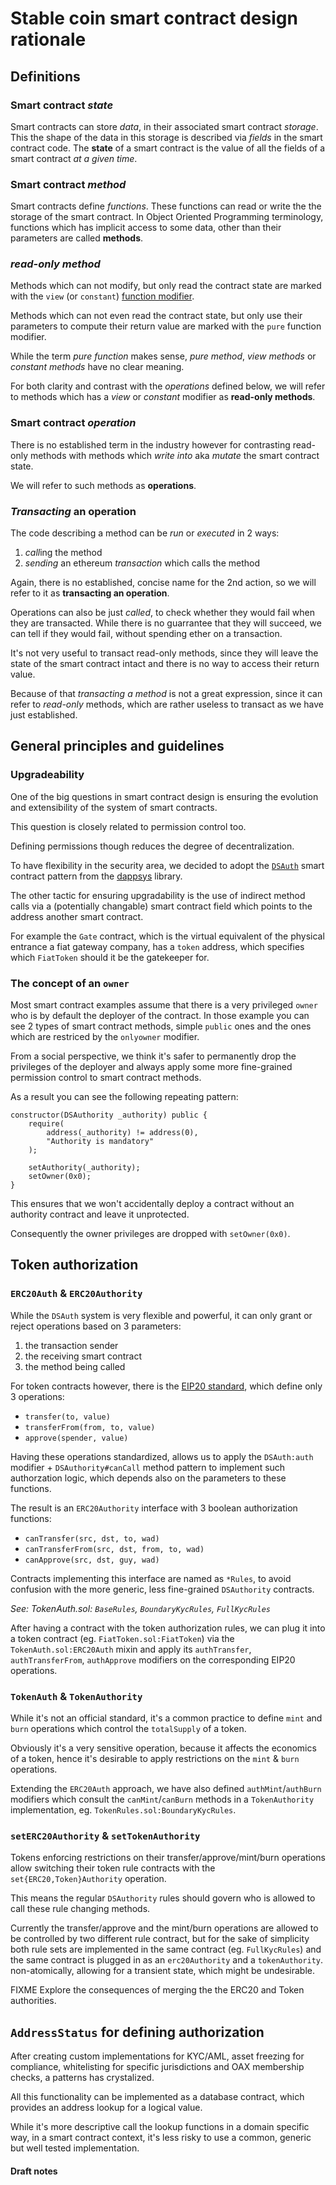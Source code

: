# Stable coin smart contract design rationale

## Definitions


### Smart contract *state*

Smart contracts can store *data*, in their associated smart contract *storage*.
This the shape of the data in this storage is described via *fields* in the
smart contract code. The **state** of a smart contract is the value of all
the fields of a smart contract *at a given time*.


### Smart contract *method*

Smart contracts define *functions*. These functions can read or write the
the storage of the smart contract. In Object Oriented Programming terminology,
functions which has implicit access to some data, other than their parameters
are called **methods**.


### *read-only method*

Methods which can not modify, but only read the contract state are marked
with the `view` (or `constant`)
[function modifier](https://solidity.readthedocs.io/en/v0.4.24/miscellaneous.html#modifiers).

Methods which can not even read the contract state, but only use their
parameters to compute their return value are marked with the `pure` function
modifier.

While the term *pure function* makes sense, *pure method*, *view methods*
or *constant methods* have no clear meaning.

For both clarity and contrast with the *operations* defined below,
we will refer to methods which has a *view* or *constant* modifier
as **read-only methods**.


### Smart contract *operation*

There is no established term in the industry however for contrasting
read-only methods with methods which *write into* aka *mutate* the
smart contract state.

We will refer to such methods as **operations**.


### *Transacting* an operation

The code describing a method can be *run* or *executed* in 2 ways:

1. *call*ing the method
1. *sending* an ethereum *transaction* which calls the method

Again, there is no established, concise name for the 2nd action,
so we will refer to it as **transacting an operation**.

Operations can also be just *called*, to check whether they would
fail when they are transacted. While there is no guarrantee that
they will succeed, we can tell if they would fail, without spending
ether on a transaction.

It's not very useful to transact read-only methods, since they
will leave the state of the smart contract intact and there is
no way to access their return value.

Because of that *transacting a method* is not a great expression,
since it can refer to *read-only* methods, which are rather useless
to transact as we have just established.



## General principles and guidelines

### Upgradeability

One of the big questions in smart contract design is ensuring the evolution
and extensibility of the system of smart contracts.

This question is closely related to permission control too.

Defining permissions though reduces the degree of decentralization.

To have flexibility in the security area, we decided to adopt the
[`DSAuth`](http://dappsys.readthedocs.io/en/latest/ds_auth.html)
smart contract pattern from the
[dappsys](http://dappsys.readthedocs.io/en/latest/index.html)
library.

The other tactic for ensuring upgradability is the use of indirect
method calls via a (potentially changable) smart contract field which points
to the address another smart contract.

For example the `Gate` contract, which is the virtual equivalent of the
physical entrance a fiat gateway company, has a `token` address, which
specifies which `FiatToken` should it be the gatekeeper for.



### The concept of an `owner`

Most smart contract examples assume that there is a very privileged `owner`
who is by default the deployer of the contract. In those example you can
see 2 types of smart contract methods, simple `public` ones and the ones
which are restriced by the `onlyowner` modifier.

From a social perspective, we think it's safer to permanently drop the
privileges of the deployer and always apply some more fine-grained permission
control to smart contract methods.

As a result you can see the following repeating pattern:

```
constructor(DSAuthority _authority) public {
    require(
        address(_authority) != address(0),
        "Authority is mandatory"
    );

    setAuthority(_authority);
    setOwner(0x0);
}
```

This ensures that we won't accidentally deploy a contract without an
authority contract and leave it unprotected.

Consequently the owner privileges are dropped with `setOwner(0x0)`.



## Token authorization

### `ERC20Auth` & `ERC20Authority`

While the `DSAuth` system is very flexible and powerful, it can only grant
or reject operations based on 3 parameters:

1. the transaction sender
1. the receiving smart contract
1. the method being called

For token contracts however, there is the
[EIP20 standard](https://github.com/ethereum/EIPs/blob/master/EIPS/eip-20.md),
which define only 3 operations:

* `transfer(to, value)`
* `transferFrom(from, to, value)`
* `approve(spender, value)`

Having these operations standardized, allows us to apply the
`DSAuth:auth` modifier + `DSAuthority#canCall` method pattern
to implement such authorzation logic, which depends also on the
parameters to these functions.

The result is an `ERC20Authority` interface with 3 boolean authorization
functions:

* `canTransfer(src, dst, to, wad)`
* `canTransferFrom(src, dst, from, to, wad)`
* `canApprove(src, dst, guy, wad)`

Contracts implementing this interface are named as `*Rules`, to avoid
confusion with the more generic, less fine-grained `DSAuthority` contracts.

_See: TokenAuth.sol: `BaseRules`, `BoundaryKycRules`, `FullKycRules`_

After having a contract with the token authorization rules, we can plug it
into a token contract (eg. `FiatToken.sol:FiatToken`) via the
`TokenAuth.sol:ERC20Auth` mixin and apply its `authTransfer`,
`authTransferFrom`, `authApprove` modifiers on the corresponding EIP20
operations.

### `TokenAuth` & `TokenAuthority`

While it's not an official standard, it's a common practice to define
`mint` and `burn` operations which control the `totalSupply` of a token.

Obviously it's a very sensitive operation, because it affects the economics
of a token, hence it's desirable to apply restrictions on the `mint` & `burn`
operations.

Extending the `ERC20Auth` approach, we have also defined `authMint`/`authBurn`
modifiers which consult the `canMint`/`canBurn` methods in a `TokenAuthority`
implementation, eg. `TokenRules.sol:BoundaryKycRules`.

### `setERC20Authority` & `setTokenAuthority`

Tokens enforcing restrictions on their transfer/approve/mint/burn operations
allow switching their token rule contracts with the `set{ERC20,Token}Authority`
operation.

This means the regular `DSAuthority` rules should govern who is allowed to
call these rule changing methods.

Currently the transfer/approve and the mint/burn operations are allowed to
be controlled by two different rule contract, but for the sake of simplicity
both rule sets are implemented in the same contract (eg. `FullKycRules`)
and the same contract is plugged in as an `erc20Authority` and a `tokenAuthority`.
non-atomically, allowing for a transient state, which might be undesirable.

FIXME Explore the consequences of merging the the ERC20 and Token authorities.



## `AddressStatus` for defining authorization

After creating custom implementations for KYC/AML, asset freezing for
compliance, whitelisting for specific jurisdictions and OAX membership checks,
a patterns has crystalized.

All this functionality can be implemented as a database contract, which
provides an address lookup for a logical value.

While it's more descriptive call the lookup functions in a domain specific way,
in a smart contract context, it's less risky to use a common, generic but well
tested implementation.



#### Draft notes
